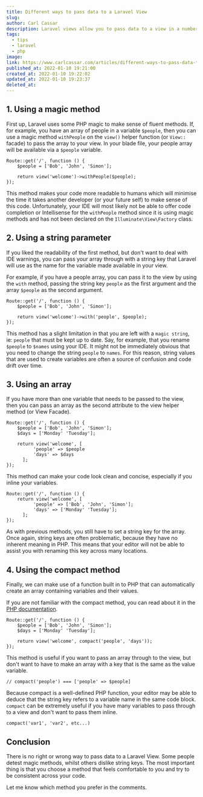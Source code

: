 ```yaml
---
title: Different ways to pass data to a Laravel View
slug: 
author: Carl Cassar
description: Laravel views allow you to pass data to a view in a number of different ways. In this article, I'll go over four methods and describe the pros and cons for each one.
tags:
  - tips
  - laravel
  - php
image: 
link: https://www.carlcassar.com/articles/different-ways-to-pass-data-to-a-laravel-view
published_at: 2022-01-10 19:21:00
created_at: 2022-01-10 19:22:02
updated_at: 2022-01-10 19:23:37
deleted_at:
---
```

## 1. Using a magic method

First up, Laravel uses some PHP magic to make sense of fluent methods. If, for example, you have an array of people in a variable `$people`, then you can use a magic method `withPeople` on the `view()` helper function (or `View::` facade) to pass the array to your view. In your blade file, your people array will be available via a `$people` variable.

```
Route::get('/', function () {
    $people = ['Bob', 'John', 'Simon'];

    return view('welcome')->withPeople($people);
});
```

This method makes your code more readable to humans which will minimise the time it takes another developer (or your future self) to make sense of this code. Unfortunately, your IDE will most likely not be able to offer code completion or Intellisense for the `withPeople` method since it is using magic methods and has not been declared on the `Illuminate\View\Factory` class.

## 2. Using a string parameter

If you liked the readability of the first method, but don't want to deal with IDE warnings, you can pass your array through with a string key that Laravel will use as the name for the variable made available in your view.

For example, if you have a people array, you can pass it to the view by using the `with` method, passing the string key `people` as the first argument and the array `$people` as the second argument.

```
Route::get('/', function () {
    $people = ['Bob', 'John', 'Simon'];

	return view('welcome')->with('people', $people);
});
```

This method has a slight limitation in that you are left with a `magic string`, ie: `people` that must be kept up to date. Say, for example, that you rename `$people` to `$names` using your IDE. It might not be immediately obvious that you need to change the string `people` to `names`. For this reason, string values that are used to create variables are often a source of confusion and code drift over time.  

## 3. Using an array

If you have more than one variable that needs to be passed to the view, then you can pass an array as the second attribute to the view helper method (or View Facade).

```
Route::get('/', function () {
    $people = ['Bob', 'John', 'Simon'];
    $days = ['Monday' 'Tuesday'];

    return view('welcome', [
	      'people' => $people
	      'days' => $days
	  ];
});
```

This method can make your code look clean and concise, especially if you inline your variables.

```
Route::get('/', function () {
    return view('welcome', [
	      'people' => ['Bob', 'John', 'Simon'];
	      'days' => ['Monday' 'Tuesday'];
	  ];
});
```

As with previous methods, you still have to set a string key for the array. Once again, string keys are often problematic, because they have no inherent meaning in PHP. This means that your editor will not be able to assist you with renaming this key across many locations.

## 4. Using the compact method

Finally, we can make use of a function built in to PHP that can automatically create an array containing variables and their values.

If you are not familiar with the compact method, you can read about it in the [PHP documentation](https://www.php.net/manual/en/function.compact.php).

```
Route::get('/', function () {
    $people = ['Bob', 'John', 'Simon'];
    $days = ['Monday' 'Tuesday'];

    return view('welcome', compact('people', 'days'));
});
```

This method is useful if you want to pass an array through to the view, but don't want to have to make an array with a key that is the same as the value variable. 

```
// compact('people') === ['people' => $people]
```

Because compact is a well-defined PHP function, your editor may be able to deduce that the string key refers to a variable name in the same code block. `compact` can be extremely useful if you have many variables to pass through to a view and don't want to pass them inline.

```
compact('var1', 'var2', etc...)
```

## Conclusion 

There is no right or wrong way to pass data to a Laravel View. Some people detest magic methods, whilst others dislike string keys. The most important thing is that you choose a method that feels comfortable to you and try to be consistent across your code.

Let me know which method you prefer in the comments.
